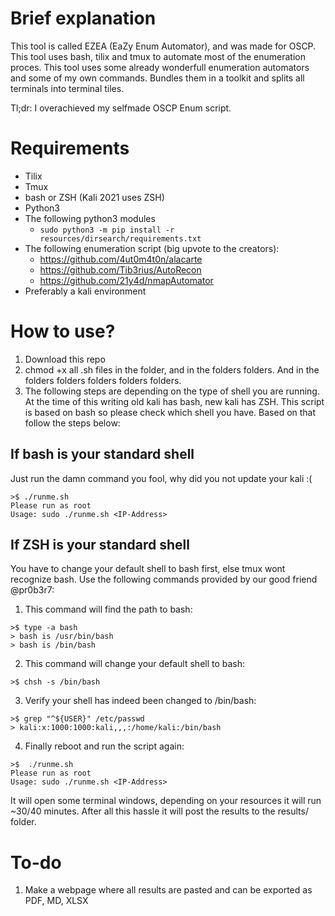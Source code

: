 # Brief explanation
This tool is called EZEA (EaZy Enum Automator), and was made for OSCP. This tool uses bash, tilix and tmux to automate most of the enumeration proces.
This tool uses some already wonderfull enumeration automators and some of my own commands. Bundles them in a toolkit and splits all terminals into terminal tiles. 

Tl;dr: I overachieved my selfmade OSCP Enum script.

# Requirements
- Tilix
- Tmux
- bash or ZSH (Kali 2021 uses ZSH)
- Python3
- The following python3 modules
  - `sudo python3 -m pip install -r resources/dirsearch/requirements.txt`
- The following enumeration script (big upvote to the creators):
  + https://github.com/4ut0m4t0n/alacarte
  + https://github.com/Tib3rius/AutoRecon
  + https://github.com/21y4d/nmapAutomator
- Preferably a kali environment

# How to use?
1. Download this repo
2. chmod +x all .sh files in the folder, and in the folders folders. And in the folders folders folders folders folders.
3. The following steps are depending on the type of shell you are running. At the time of this writing old kali has bash, new kali has ZSH. This script is based on bash so please check which shell you have. Based on that follow the steps below:

## If bash is your standard shell
Just run the damn command you fool, why did you not update your kali :(
```
>$ ./runme.sh
Please run as root
Usage: sudo ./runme.sh <IP-Address>
```

## If ZSH is your standard shell

You have to change your default shell to bash first, else tmux wont recognize bash.
Use the following commands provided by our good friend @pr0b3r7:
1. This command will find the path to bash:
```
>$ type -a bash 
> bash is /usr/bin/bash
> bash is /bin/bash
```
2. This command will change your default shell to bash:
```
>$ chsh -s /bin/bash
```
3. Verify your shell has indeed been changed to /bin/bash:
```
>$ grep "^${USER}" /etc/passwd
> kali:x:1000:1000:kali,,,:/home/kali:/bin/bash
```
4. Finally reboot and run the script again:

```
>$  ./runme.sh
Please run as root
Usage: sudo ./runme.sh <IP-Address>
```

It will open some terminal windows, depending on your resources it will run ~30/40 minutes.
After all this hassle it will post the results to the results/<IP-address> folder.


# To-do
1. Make a webpage where all results are pasted and can be exported as PDF, MD, XLSX


